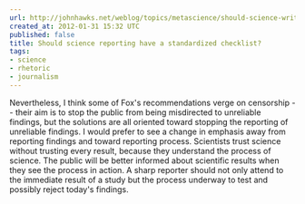 ```yaml
---
url: http://johnhawks.net/weblog/topics/metascience/should-science-writing-have-a-checklist-fox-2012.html
created_at: 2012-01-31 15:32 UTC
published: false
title: Should science reporting have a standardized checklist?
tags:
- science
- rhetoric
- journalism
---
```


Nevertheless, I think some of Fox's recommendations verge on censorship -- their aim is to stop the public from being misdirected to unreliable findings, but the solutions are all oriented toward stopping the reporting of unreliable findings. I would prefer to see a change in emphasis away from reporting findings and toward reporting process. Scientists trust science without trusting every result, because they understand the process of science. The public will be better informed about scientific results when they see the process in action. A sharp reporter should not only attend to the immediate result of a study but the process underway to test and possibly reject today's findings.
